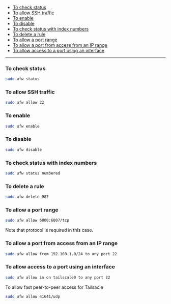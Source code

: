 - [To check status](#to-check-status)
- [To allow SSH traffic](#to-allow-ssh-traffic)
- [To enable](#to-enable)
- [To disable](#to-disable)
- [To check status with index numbers](#to-check-status-with-index-numbers)
- [To delete a rule](#to-delete-a-rule)
- [To allow a port range](#to-allow-a-port-range)
- [To allow a port from access from an IP range](#to-allow-a-port-from-access-from-an-ip-range)
- [To allow access to a port using an interface](#to-allow-access-to-a-port-using-an-interface)
____

### To check status

```sh
sudo ufw status
```

### To allow SSH traffic

```sh
sudo ufw allow 22
```

### To enable

```sh
sudo ufw enable
```

### To disable

```sh
sudo ufw disable
```

### To check status with index numbers

```sh
sudo ufw status numbered
```

### To delete a rule

```sh
sudo ufw delete 987
```

### To allow a port range

```sh
sudo ufw allow 6000:6007/tcp
```

Note that protocol is required in this case.

### To allow a port from access from an IP range

```sh
sudo ufw allow from 192.168.1.0/24 to any port 22
```

### To allow access to a port using an interface

```sh
sudo ufw allow in on tailscale0 to any port 22
```

To allow fast peer-to-peer access for Tailsacle

```sh
sudo ufw allow 41641/udp
```
